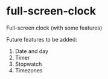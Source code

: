 # full-screen-clock
Full-screen clock (with some features)

Future features to be added:
  1. Date and day
  2. Timer
  3. Stopwatch
  4. Timezones

